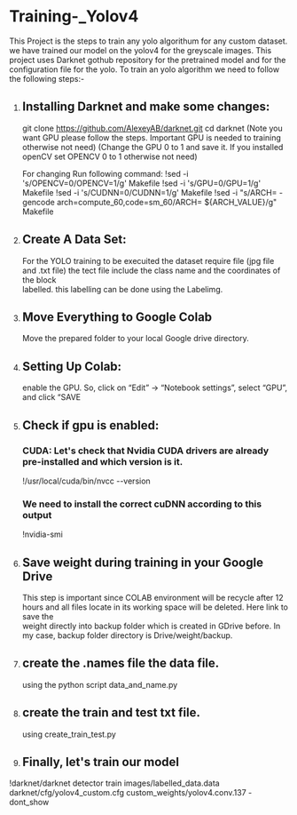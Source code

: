 # Training-_Yolov4
This Project is the steps to train any yolo algorithum for any custom dataset. we have trained our model on the yolov4 for the greyscale images. 
This project uses Darknet gothub repository for the pretrained model and for the configuration file for the yolo.
To train an yolo algorithm we need to follow the following steps:-

1. ## Installing Darknet and make some changes:
   git clone https://github.com/AlexeyAB/darknet.git
   cd darknet
   (Note you want GPU please follow the steps. Important GPU is needed to training otherwise not need)
   (Change the GPU 0 to 1 and save it. If you installed openCV set OPENCV 0 to 1 otherwise not need)
   
   For changing Run following command:
   !sed -i 's/OPENCV=0/OPENCV=1/g' Makefile
   !sed -i 's/GPU=0/GPU=1/g' Makefile
   !sed -i 's/CUDNN=0/CUDNN=1/g' Makefile
   !sed -i "s/ARCH= -gencode arch=compute_60,code=sm_60/ARCH= ${ARCH_VALUE}/g" Makefile
   
3. ## Create A Data Set:
   For the YOLO training to be execuited the dataset require file (jpg file and .txt file) the tect file include the class name and the coordinates of the block  
   labelled. this labelling can be done using the Labelimg.
   
4. ## Move Everything to Google Colab
   Move the prepared folder to your local Google drive directory.
   
5. ## Setting Up Colab:
    enable the GPU. So, click on “Edit” -> “Notebook settings”, select “GPU”, and click “SAVE
    
6. ## Check if gpu is enabled:
   ### CUDA: Let's check that Nvidia CUDA drivers are already pre-installed and which version is it.
   !/usr/local/cuda/bin/nvcc --version
   ### We need to install the correct cuDNN according to this output
   !nvidia-smi
   
7. ## Save weight during training in your Google Drive
   This step is important since COLAB environment will be recycle after 12 hours and all files locate in its working space will be deleted. Here link to save the   
   weight directly into backup folder which is created in GDrive before. In my case, backup folder directory is Drive/weight/backup.
   
8. ## create the .names file the data file.
    using the python script data_and_name.py
    
9. ## create the train and test txt file.
    using create_train_test.py

10. ## Finally, let's train our model
   !darknet/darknet detector train images/labelled_data.data darknet/cfg/yolov4_custom.cfg custom_weights/yolov4.conv.137 -dont_show 
       
       
       

